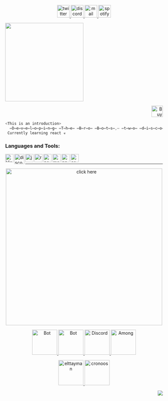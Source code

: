 <p align="center">
 
<a href="https://twitter.com/elttcaiman">
 
 <img src="https://cdn.discordapp.com/attachments/773221397928869888/837749809141252166/pngegg_2.png" alt="twitter" width="40">
 
 </a>

<a href="https://discord.com/users/521311050193436682">
 
 <img src="https://cdn.discordapp.com/attachments/773221397928869888/837749811171164180/pngegg_1.png" alt="discord" width="40"/>
 
 </a>
   
 <a href="mailto:noocambiar@gmail.com">
 
 <img src="https://cdn.discordapp.com/attachments/773221397928869888/837760242417926194/pngegg_5.png" alt="mail" width="40"/>
 
 </a>
 
 <a href="https://open.spotify.com/user/6pvuvgli1so4llgc66dxjcdkd?si=0870274e1e2b4a30">
 
 <img src="https://cdn.discordapp.com/attachments/773221397928869888/837769125241552906/pngegg_5_1.png" alt="spotify" width="40"/>
 
 </a>
   
</p>

<img src="https://cdn.discordapp.com/attachments/838482670655897650/866292349524901898/Vanilla-1s-286px.gif" width="250" />

<p align="right">
<a href='https://ko-fi.com/R6R356KKI' target='_blank'><img height='36' style='border:0px;height:36px;' src='https://cdn.ko-fi.com/cdn/kofi1.png?v=2' border='0' alt='Buy Me a Coffee at ko-fi.com' /></a><br />
</p>

```js
<This is an introduction>
  ̶D̶e̶v̶e̶l̶o̶p̶i̶n̶g̶ ̶T̶h̶e̶ ̶B̶r̶o̶ ̶B̶o̶t̶s̶,̶ ̶t̶w̶o̶ ̶d̶i̶s̶c̶o̶r̶d̶ ̶b̶o̶t̶s̶ 
 Currently learning react ☣️
```

### Languages and Tools:

<a href="https://code.visualstudio.com"><img align="left" alt="Visual Studio Code" width="26px" src="https://i.imgur.com/LwSdAlE.png" /></a>
<a href="https://discord.js.org"><img align="left" alt="discord.js" width="32x" src="https://cdn.discordapp.com/attachments/838482670655897650/862408463476326400/2d5777275b5f56e42a131898ab061204.png" /></a>
<a href="https://developer.mozilla.org/es/docs/Web/JavaScript"><img align="left" alt="js" width="26px" src="https://i.imgur.com/3u1wzwE.png" /></a>
<a href="https://reactjs.org"><img align="left" alt="react" width="26px" src="https://media.discordapp.net/attachments/838482670655897650/862403953324064788/reactjs-logo.png" /></a>
<a href="https://nodejs.org/"><img align="left" alt="node.js" width="26px" src="https://seeklogo.com/images/N/nodejs-logo-FBE122E377-seeklogo.com.png" /></a>
<a href="https://www.mongodb.com"><img align="left" alt="mongodb" width="26px" src="https://i.imgur.com/BYdgNwt.png" /></a>
<a href="https://www.npmjs.com"><img align="left" alt="npm" width="26px" src="https://raw.githubusercontent.com/npm/logos/master/npm%20square/n-64.png" /></a>
<a href="https://developer.mozilla.org/es/docs/Web/CSS"><img align="left" alt="css" width="26px" src="https://i.imgur.com/4eIE4kN_d.webp?maxwidth=640&shape=thumb&fidelity=medium" /></a> <br />

---
<p align="center">
<a href="https://discord.gg/xCfYr6R456"><img src="https://cdn.discordapp.com/attachments/773221397928869888/831631249013473300/3c903e4351ada4058296a67e35f1a30b.png" alt="click here" width="500"></a>
</p>

 <p align="center">

<a href="https://top.gg/bot/820636341788344321">

   <img src="https://cdn.discordapp.com/attachments/820348563128975360/820723238548013056/PicsArt_03-14-07.19.24.png" alt="Bot" width="80"/>

   </a>
   
 <a href="https://top.gg/bot/800074066949832714">

   <img src="https://cdn.discordapp.com/attachments/820348563128975360/820723238791020544/PicsArt_03-14-07.08.52.png" alt="Bot" width="80"/>

   </a>

   <a href="https://discord.gg/J8RNPvsKPc">

   <img src="https://cdn.discordapp.com/attachments/773221397928869888/841063136241254410/discordia.png" alt="Discord" width="80"/>

   </a>

   <a href="https://discord.gg/z2hkuccWdC">
    <img src="https://i.redd.it/vqf8h73gvv961.png" alt="Among" width="80"/>
  </a>
</p>
<p align="center">

<a href="https://discord.com/users/521311050193436682">

   <img src="https://cdn.discordapp.com/attachments/773221397928869888/835187986068406343/68747470733a2f2f63646e2e646973636f72646170702e636f6d2f6174746163686d656e74732f3737333232313339373932.png" alt="elttayman" width="80"/>

   </a>
 <a href="https://discord.com/invite/eXrQv9e699">

   <img src="https://cdn.discordapp.com/attachments/841771737666682920/867412665244057610/cronos_dm.png" alt="cronoos" width="80"/>

   </a>
   
</p>
<img align="right" src="https://komarev.com/ghpvc/?username=elttcaiman&label=visits&color=ff69b4" />
